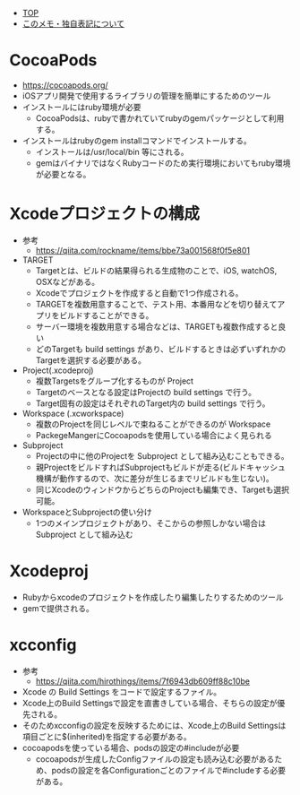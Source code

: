 - [TOP](./README.md)
- [このメモ・独自表記について](../README.md)


# CocoaPods
* https://cocoapods.org/
* iOSアプリ開発で使用するライブラリの管理を簡単にするためのツール
* インストールにはruby環境が必要
    * CocoaPodsは、rubyで書かれていてrubyのgemパッケージとして利用する。
* インストールはrubyのgem installコマンドでインストールする。
    * インストールは/usr/local/bin 等にされる。
    * gemはバイナリではなくRubyコードのため実行環境においてもruby環境が必要となる。

# Xcodeプロジェクトの構成
* 参考
    * https://qiita.com/rockname/items/bbe73a001568f0f5e801
* TARGET
    * Targetとは、ビルドの結果得られる生成物のことで、iOS, watchOS, OSXなどがある。
    * Xcodeでプロジェクトを作成すると自動で1つ作成される。
    * TARGETを複数用意することで、テスト用、本番用などを切り替えてアプリをビルドすることができる。 
    * サーバー環境を複数用意する場合などは、TARGETも複数作成すると良い
    * どのTargetも build settings があり、ビルドするときは必ずいずれかのTargetを選択する必要がある。
* Project(.xcodeproj)
    * 複数Targetsをグループ化するものが Project 
    * Targetのベースとなる設定はProjectの build settings で行う。
    * Target固有の設定はそれぞれのTarget内の build settings で行う。
* Workspace (.xcworkspace)
    * 複数のProjectを同じレベルで束ねることができるのが Workspace
    * PackegeMangerにCocoapodsを使用している場合によく見られる
* Subproject
    * Projectの中に他のProjectを Subproject として組み込むこともできる。
    * 親ProjectをビルドすればSubprojectもビルドが走る(ビルドキャッシュ機構が動作するので、次に差分が生じるまでリビルドも生じない)。
    * 同じXcodeのウィンドウからどちらのProjectも編集でき、Targetも選択可能。
* WorkspaceとSubprojectの使い分け
    * 1つのメインプロジェクトがあり、そこからの参照しかない場合は Subproject として組み込む

# Xcodeproj 
* Rubyからxcodeのプロジェクトを作成したり編集したりするためのツール
* gemで提供される。

# xcconfig
* 参考
    * https://qiita.com/hirothings/items/7f6943db609ff88c10be
* Xcode の Build Settings をコードで設定するファイル。
* Xcode上のBuild Settingsで設定を直書きしている場合、そちらの設定が優先される。
* そのためxcconfigの設定を反映するためには、Xcode上のBuild Settingsは項目ごとに$(inherited)を指定する必要がある。
* cocoapodsを使っている場合、podsの設定の#includeが必要
    * cocoapodsが生成したConfigファイルの設定も読み込む必要があるため、podsの設定を各Configurationごとのファイルで#includeする必要がある。

